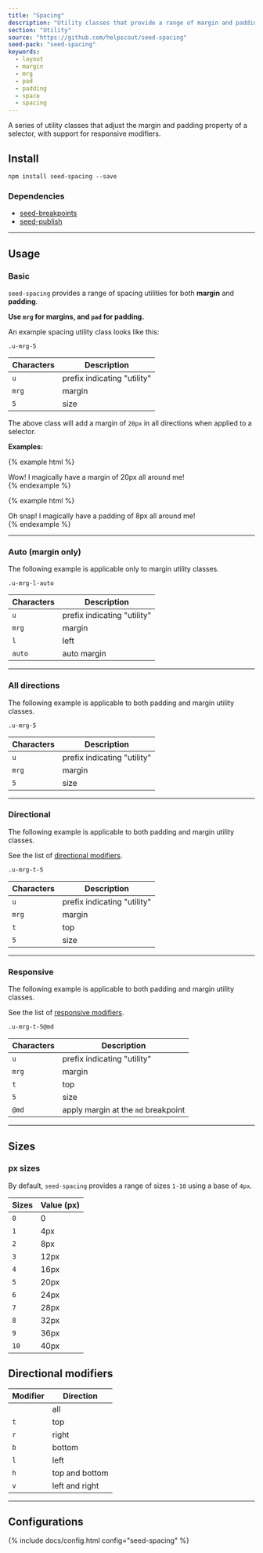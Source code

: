 ```yaml
---
title: "Spacing"
description: "Utility classes that provide a range of margin and padding adjustment styles."
section: "Utility"
source: "https://github.com/helpscout/seed-spacing"
seed-pack: "seed-spacing"
keywords:
  - layout
  - margin
  - mrg
  - pad
  - padding
  - space
  - spacing
---
```


A series of utility classes that adjust the margin and padding property of a selector, with support for responsive modifiers.


## Install

```
npm install seed-spacing --save
```


### Dependencies

* [seed-breakpoints](/seed/packs/seed-breakpoints)
* [seed-publish](/seed/packs/seed-publish)



---


## Usage

### Basic

`seed-spacing` provides a range of spacing utilities for both **margin** and **padding**.

**Use `mrg` for margins, and `pad` for padding.**

An example spacing utility class looks like this:

```
.u-mrg-5
```


| Characters | Description                 |
| ---        | ---                         |
| `u`        | prefix indicating "utility" |
| `mrg`      | margin                      |
| `5`        | size                        |


The above class will add a margin of `20px` in all directions when applied to a selector.

**Examples:**

{% example html %}
<div class="u-mrg-5">
  Wow! I magically have a margin of 20px all around me!
</div>
{% endexample %}

{% example html %}
<div class="u-pad-2">
  Oh snap! I magically have a padding of 8px all around me!
</div>
{% endexample %}


---


### Auto (margin only)

The following example is applicable only to margin utility classes.

```
.u-mrg-l-auto
```

| Characters | Description                 |
| ---        | ---                         |
| `u`        | prefix indicating "utility" |
| `mrg`      | margin                      |
| `l`        | left                        |
| `auto`     | auto margin                 |


---


### All directions

The following example is applicable to both padding and margin utility classes.

```
.u-mrg-5
```

| Characters | Description                 |
| ---        | ---                         |
| `u`        | prefix indicating "utility" |
| `mrg`      | margin                      |
| `5`        | size                        |


---


### Directional

The following example is applicable to both padding and margin utility classes.

See the list of [directional modifiers](/#directional-modifiers).

```
.u-mrg-t-5
```

| Characters | Description                 |
| ---        | ---                         |
| `u`        | prefix indicating "utility" |
| `mrg`      | margin                      |
| `t`        | top                         |
| `5`        | size                        |


---


### Responsive

The following example is applicable to both padding and margin utility classes.

See the list of [responsive modifiers](/seed/packs/seed-breakpoints/#responsive-modifiers).

```
.u-mrg-t-5@md
```


| Characters | Description                         |
| ---        | ---                                 |
| `u`        | prefix indicating "utility"         |
| `mrg`      | margin                              |
| `t`        | top                                 |
| `5`        | size                                |
| `@md`      | apply margin at the `md` breakpoint |


---


## Sizes

### px sizes

By default, `seed-spacing` provides a range of sizes `1-10` using a base of `4px`.


| Sizes | Value (px) |
| ---   | ---        |
| `0`   | 0          |
| `1`   | 4px        |
| `2`   | 8px        |
| `3`   | 12px       |
| `4`   | 16px       |
| `5`   | 20px       |
| `6`   | 24px       |
| `7`   | 28px       |
| `8`   | 32px       |
| `9`   | 36px       |
| `10`  | 40px       |


## Directional modifiers


| Modifier | Direction      |
| ---      | ---            |
|          | all            |
| `t`      | top            |
| `r`      | right          |
| `b`      | bottom         |
| `l`      | left           |
| `h`      | top and bottom |
| `v`      | left and right |



---



## Configurations

{% include docs/config.html config="seed-spacing" %}
